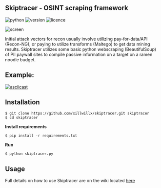 ## Skiptracer - OSINT scraping framework
![python](https://img.shields.io/badge/python-2.7-green.svg) ![version](https://img.shields.io/badge/version-1.0.0-brightgreen.svg) ![licence](https://img.shields.io/badge/license-GPLv3-lightgrey.svg) 

![screen](https://i.imgur.com/gG0KZ0F.png)

Initial attack vectors for recon usually involve utilizing pay-for-data/API (Recon-NG), or paying to utilize transforms (Maltego) to get data mining results. Skiptracer utilizes some basic python webscraping (BeautifulSoup) of PII paywall sites to compile passive information on a target on a ramen noodle budget.

Example:
----

[![asciicast](https://asciinema.org/a/RosGkr3mie2s6hjwUJC1TT2lJ.png)](https://asciinema.org/a/RosGkr3mie2s6hjwUJC1TT2lJ)


Installation
----
```
$ git clone https://github.com/xillwillx/skiptracer.git skiptracer
$ cd skiptracer
```
__Install requirements__
```
$ pip install -r requirements.txt
```
__Run__
```
$ python skiptracer.py
```

Usage
----
Full details on how to use Skiptracer are on the wiki located [here](https://github.com/xillwillx/skiptracer/wiki)
